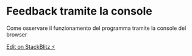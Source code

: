 # Feedback tramite la console

Come osservare il funzionamento del programma tramite la console del browser

[Edit on StackBlitz ⚡️](https://stackblitz.com/edit/js-61wuex)

